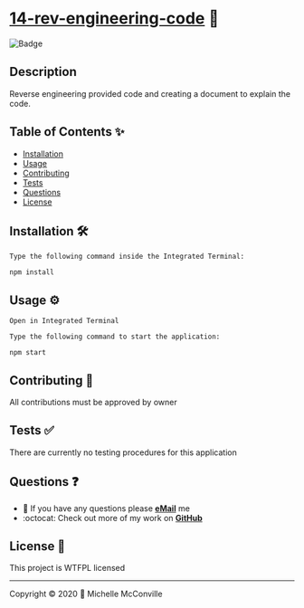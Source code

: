 # [14-rev-engineering-code](https://docs.google.com/document/d/1XBkkvP796ZekjKfOqzpslqTFBBMJDUoEKVW-_GvjxIQ/edit?usp=sharing) 🔗

![Badge](https://img.shields.io/badge/license-WTFPL-f20707)

## Description

Reverse engineering provided code and creating a document to explain the code.

## Table of Contents ✨

* [Installation](#installation)
* [Usage](#usage)
* [Contributing](#contributing)
* [Tests](#tests)
* [Questions](#questions)
* [License](#license)

## Installation 🛠️ <a name="installation"></a>

```node
Type the following command inside the Integrated Terminal:

npm install
```

## Usage ⚙️ <a name="usage"></a>

`Open in Integrated Terminal`

```node
Type the following command to start the application:

npm start
```

## Contributing 🤝 <a name="contributing"></a>

All contributions must be approved by owner

## Tests ✅ <a name="tests"></a>

There are currently no testing procedures for this application

## Questions ❓ <a name="questions"></a>

* 📧 If you have any questions please [**eMail**](mailto:dev.mchel@gmail.com) me
* :octocat: Check out more of my work on [**GitHub**](https://github.com/MichelleMcConville)

## License 📝 <a name="license"></a>

This project is WTFPL licensed

---

 Copyright ©️ 2020 🌷 Michelle McConville
